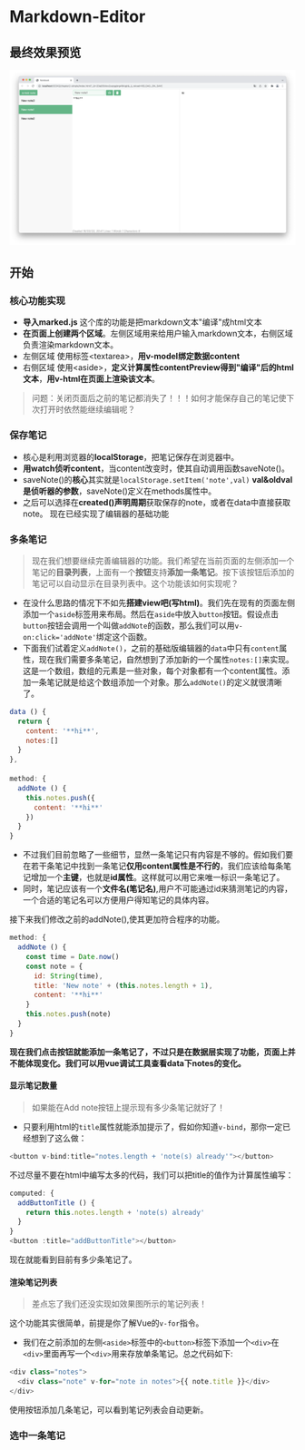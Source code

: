 # Markdown-Editor
## 最终效果预览
![preview](./readme-md-pictures/截屏2022-03-16%20下午9.23.37.png)
## 开始
### 核心功能实现
+ **导入marked.js** 这个库的功能是把markdown文本"编译"成html文本
+ **在页面上创建两个区域**。左侧区域用来给用户输入markdown文本，右侧区域负责渲染markdown文本。
+ 左侧区域 使用标签\<textarea\>，**用v-model绑定数据content**
+ 右侧区域 使用\<aside\>，**定义计算属性contentPreview得到"编译"后的html文本**，**用v-html在页面上渲染该文本**。
> 问题：关闭页面后之前的笔记都消失了！！！如何才能保存自己的笔记使下次打开时依然能继续编辑呢？

### 保存笔记
+ 核心是利用浏览器的**localStorage**，把笔记保存在浏览器中。
+ **用watch侦听content**，当content改变时，使其自动调用函数saveNote()。
+ saveNote()的**核心**其实就是`localStorage.setItem('note',val)` **val&oldval是侦听器的参数**，saveNote()定义在methods属性中。
+ 之后可以选择在**created()声明周期**获取保存的note，或者在data中直接获取note。
现在已经实现了编辑器的基础功能

### 多条笔记
> 现在我们想要继续完善编辑器的功能。我们希望在当前页面的左侧添加一个笔记的**目录列表**，上面有一个**按钮**支持**添加一条笔记**。按下该按钮后添加的笔记可以自动显示在目录列表中。这个功能该如何实现呢？
+ 在没什么思路的情况下不如先**搭建view吧(写html)**。我们先在现有的页面左侧添加一个`aside`标签用来布局。然后在`aside`中放入`button`按钮。假设点击`button`按钮会调用一个叫做`addNote`的函数，那么我们可以用`v-on:click='addNote'`绑定这个函数。
+ 下面我们试着定义`addNote()`，之前的基础版编辑器的`data`中只有`content`属性，现在我们需要多条笔记，自然想到了添加新的一个属性`notes:[]`来实现。这是一个数组，数组的元素是一些对象，每个对象都有一个content属性。添加一条笔记就是给这个数组添加一个对象。那么`addNote()`的定义就很清晰了。
```javascript
data () {
  return {
    content: '**hi**',
    notes:[]
  }
},

method: {
  addNote () {
    this.notes.push({
      content: '**hi**'
    })
  }
}
```
+ 不过我们目前忽略了一些细节，显然一条笔记只有内容是不够的。假如我们要在若干条笔记中找到一条笔记**仅用content属性是不行的**，我们应该给每条笔记增加一个**主键**，也就是**id属性**。这样就可以用它来唯一标识一条笔记了。
+ 同时，笔记应该有一个**文件名(笔记名)**,用户不可能通过id来猜测笔记的内容，一个合适的笔记名可以方便用户得知笔记的具体内容。

接下来我们修改之前的addNote(),使其更加符合程序的功能。

```javascript
method: {
  addNote () {
    const time = Date.now()
    const note = {
      id: String(time),
      title: 'New note' + (this.notes.length + 1),
      content: '**hi**'
    }
    this.notes.push(note)
  }
}
```
**现在我们点击按钮就能添加一条笔记了，不过只是在数据层实现了功能，页面上并不能体现变化。我们可以用vue调试工具查看data下notes的变化。**

#### 显示笔记数量
> 如果能在Add note按钮上提示现有多少条笔记就好了！
+ 只要利用html的`title`属性就能添加提示了，假如你知道`v-bind`，那你一定已经想到了这么做：
```javascript
<button v-bind:title="notes.length + 'note(s) already'"></button>
```
不过尽量不要在html中编写太多的代码，我们可以把title的值作为计算属性编写：
```javascript
computed: {
  addButtonTitle () {
    return this.notes.length + 'note(s) already'
  }
}
<button :title="addButtonTitle"></button>
```
现在就能看到目前有多少条笔记了。

#### 渲染笔记列表
> 差点忘了我们还没实现如效果图所示的笔记列表！

这个功能其实很简单，前提是你了解Vue的`v-for`指令。
+ 我们在之前添加的左侧`<aside>`标签中的`<button>`标签下添加一个`<div>`在`<div>`里面再写一个`<div>`用来存放单条笔记。总之代码如下:
```javascript
<div class="notes">
  <div class="note" v-for="note in notes">{{ note.title }}</div>
</div>
```
使用按钮添加几条笔记，可以看到笔记列表会自动更新。

### 选中一条笔记
